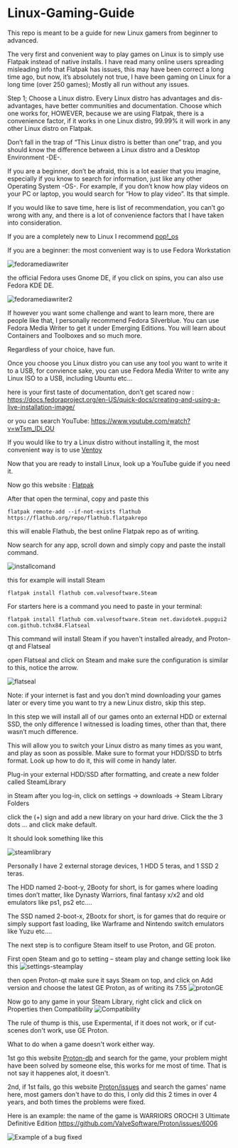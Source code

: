 # Linux-Gaming-Guide
This repo is meant to be a guide for new Linux gamers from beginner to advanced.

The very first and convenient way to play games on Linux is to simply use Flatpak instead of native installs. I have read many online users spreading misleading info that Flatpak has issues, this may have been correct a long time ago, but now, it’s absolutely not true, I have been gaming on Linux for a long time (over 250 games); Mostly all run without any issues.

Step 1; Choose a Linux distro.
Every Linux distro has advantages and dis-advantages, have better communities and documentation. Choose which one works for, HOWEVER, because we are using Flatpak, there is a convenience factor, if it works in one Linux distro, 99.99% it will work in any other Linux distro on Flatpak.

Don’t fall in the trap of “This Linux distro is better than one” trap, and you should know the difference between a Linux distro and a Desktop Environment -DE-.

If you are a beginner, don’t be afraid, this is a lot easier that you imagine, especially if you know to search for information, just like any other Operating System -OS-. For example, if you don’t know how play videos on your PC or laptop, you would search for “How to play video”. Its that simple.

If you would like to save time, here is list of recommendation, you can’t go wrong with any, and there is a lot of convenience factors that I have taken into consideration.

If you are a completely new to Linux I recommend [pop!_os](https://pop.system76.com/) 

If you are a beginner: the most convenient way is to use Fedora Workstation

![fedoramediawriter](https://user-images.githubusercontent.com/23434177/235343901-5ad29480-1fbb-492d-a746-5d4a12ea0833.jpg)

the official Fedora uses Gnome DE, if you click on spins, you can also use Fedora KDE DE.

![fedoramediawriter2](https://user-images.githubusercontent.com/23434177/235347329-af643f5d-772c-46fd-a223-91db4bc5a16b.png)

If however you want some challenge and want to learn more, there are people like that, I personally recommend Fedora Silverblue. You can use Fedora Media Writer to get it under Emerging Editions.
You will learn about Containers and Toolboxes and so much more.

Regardless of your choice, have fun.

Once you choose you Linux distro you can use any tool you want to write it to a USB, for convience sake, you can use Fedora Media Writer to write any Linux ISO to a USB, including Ubuntu etc…

here is your first taste of documentation, don’t get scared now : https://docs.fedoraproject.org/en-US/quick-docs/creating-and-using-a-live-installation-image/

or you can search YouTube: https://www.youtube.com/watch?v=wTsm_lDi_OU

If you would like to try a Linux distro without installing it, the most convenient way is to use [Ventoy](https://www.ventoy.net/en/download.html)

Now that you are ready to install Linux, look up a YouTube guide if you need it.

Now go this website : [Flatpak](https://www.flatpak.org/setup/)

After that open the terminal, copy and paste this
```
flatpak remote-add --if-not-exists flathub https://flathub.org/repo/flathub.flatpakrepo
```
this will enable Flathub, the best online Flatpak repo as of writing.

Now search for any app, scroll down and simply copy and paste the install command.

![installcomand](https://user-images.githubusercontent.com/23434177/235344434-bb88a1b7-f084-453d-aa36-973e6e3e157c.jpg)

this for example will install Steam
```
flatpak install flathub com.valvesoftware.Steam
```
For starters here is a command you need to paste in your terminal:
```
flatpak install flathub com.valvesoftware.Steam net.davidotek.pupgui2 com.github.tchx84.Flatseal
```
This command will install Steam if you haven't installed already, and Proton-qt and Flatseal

open Flatseal and click on Steam and make sure the configuration is similar to this, notice the arrow.

![flatseal](https://user-images.githubusercontent.com/23434177/235345839-4d5b2584-4766-4be8-8ffa-57e49a988f75.png)

Note: if your internet is fast and you don’t mind downloading your games later or every time you want to try a new Linux distro, skip this step.

In this step we will install all of our games onto an external HDD or external SSD, the only difference I witnessed is loading times, other than that, there wasn’t much difference.

This will allow you to switch your Linux distro as many times as you want, and play as soon as possible.
Make sure to format your HDD/SSD to btrfs format. Look up how to do it, this will come in handy later.

Plug-in your external HDD/SSD after formatting, and create a new folder called SteamLibrary

in Steam after you log-in, click on settings → downloads → Steam Library Folders

click the (+) sign and add a new library on your hard drive.
Click the the 3 dots … and click make default.

It should look something like this

![steamlibrary](https://user-images.githubusercontent.com/23434177/235345866-12f2617f-64de-4683-9337-537ca9b8ba5d.png)

Personally I have 2 external storage devices, 1 HDD 5 teras, and 1 SSD 2 teras.

The HDD named 2-boot-y, 2Booty for short, is for games where loading times don’t matter, like Dynasty Warriors, final fantasy x/x2 and old emulators like ps1, ps2 etc….

The SSD named 2-boot-x, 2Bootx for short, is for games that do require or simply support fast loading, like Warframe and Nintendo switch emulators like Yuzu etc….

The next step is to configure Steam itself to use Proton, and GE proton.

First open Steam and go to setting – steam play and change setting look like this 
![settings-steamplay](https://user-images.githubusercontent.com/23434177/235346427-b3c72377-0dd6-4d24-bcd2-198f9b79dbe8.png)

then open Proton-qt make sure it says Steam on top, and click on Add version and choose the latest GE Proton, as of writing its 7.55
![protonGE](https://user-images.githubusercontent.com/23434177/235347354-bb3dad2d-2771-4a54-8f5d-fb1cade9622b.png)

Now go to any game in your Steam Library, right click and click on Properties then Compatibility
![Compatibility](https://user-images.githubusercontent.com/23434177/235346681-01beaa0a-042d-403e-97a4-a6ac8c81deff.png)

The rule of thump is this, use Expermental, if it does not work, or if cut-scenes don't work, use GE Proton.

What to do when a game doesn't work either way.

1st go this website [Proton-db](https://www.protondb.com/) and search for the game, your problem might have been solved by someone else, this works for me most of time. That is not say it happenes alot, it doesn't.

2nd, if 1st fails, go this website [Proton/issues](https://github.com/ValveSoftware/Proton/issues) and search the games' name here, most gamers don't have to do this, I only did this 2 times in over 4 years, and both times the problems were fixed.

Here is an example: the name of the game is WARRIORS OROCHI 3 Ultimate Definitive Edition 
https://github.com/ValveSoftware/Proton/issues/6006

![Example of a bug fixed](https://user-images.githubusercontent.com/23434177/235347067-9f84e567-1613-42a9-84f3-1877822cf1a5.png)

